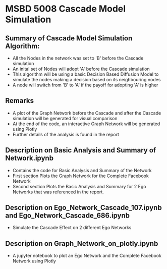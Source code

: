 # MSBD 5008 Cascade Model Simulation

## Summary of Cascade Model Simulation Algorithm:
- All the Nodes in the network was set to 'B' before the Cascade simulation
- An inital set of Nodes will adopt 'A' before the Cascade simulation
- This algorithm will be using a basic Decision Based Diffusion Model to simulate the nodes making a decision based on its neighbouring nodes
- A node will switch from 'B' to 'A' if the payoff for adopting 'A' is higher

## Remarks
- A plot of the Graph Network before the Cascade and after the Cascade simulation will be generated for visual comparison
- At the end of the code, an interactive Graph Network will be generated using Plotly
- Further details of the analysis is found in the report

## Description on Basic Analysis and Summary of Network.ipynb
- Contains the code for Basic Analysis and Summary of the Network  
- First section Plots the Graph Network for the Complete Facebook Network
- Second section Plots the Basic Analysis and Summary for 2 Ego Networks that was referenced in the report. 

## Description on Ego_Network_Cascade_107.ipynb and Ego_Network_Cascade_686.ipynb
- Simulate the Cascade Effect on 2 different Ego Networks

## Description on Graph_Network_on_plotly.ipynb
- A jupyter notebook to plot an Ego Network and the Complete Facebook Network using Plotly





